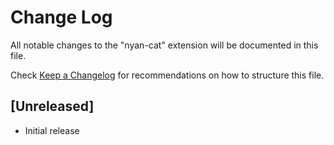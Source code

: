 # Change Log

All notable changes to the "nyan-cat" extension will be documented in this file.

Check [Keep a Changelog](http://keepachangelog.com/) for recommendations on how to structure this file.

## [Unreleased]

- Initial release